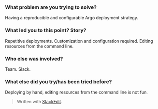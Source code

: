 
### What problem are you trying to solve?
Having a reproducible and configurable Argo deployment strategy.

### What led you to this point? Story?
Repetitive deployments.
Customization and configuration required.
Editing resources from the command line.

### Who else was involved?
Team.
Slack.

### What else did you try/has been tried before?
Deploying by hand, editing resources from the command line is not fun.

> Written with [StackEdit](https://stackedit.io/).
<!--stackedit_data:
eyJoaXN0b3J5IjpbLTEzNTA5NTk2MzQsNzMwOTk4MTE2XX0=
-->